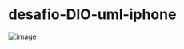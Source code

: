 # desafio-DIO-uml-iphone
![image](https://github.com/andradean/desafio-DIO-uml-iphone/assets/109110750/93af6c74-1eef-4e93-bf7d-f839bd68e5d2)

